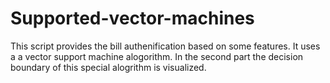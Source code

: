 # Supported-vector-machines
This script provides the bill authenification based on some features. It uses a a vector support machine alogorithm. In the second part the decision boundary of this special alogrithm is visualized.
